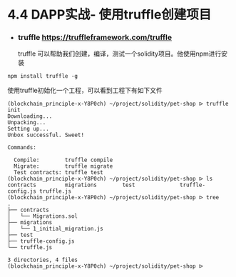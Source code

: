 # 4.4 DAPP实战- 使用truffle创建项目

- ### truffle https://truffleframework.com/truffle
   truffle 可以帮助我们创建，编译，测试一个solidity项目。他使用npm进行安装 
```
npm install truffle -g
```

使用truffle初始化一个工程，可以看到工程下有如下文件
```shell
(blockchain_principle-x-Y8P0ch) ~/project/solidity/pet-shop ᐅ truffle init
Downloading...
Unpacking...
Setting up...
Unbox successful. Sweet!

Commands:

  Compile:        truffle compile
  Migrate:        truffle migrate
  Test contracts: truffle test
(blockchain_principle-x-Y8P0ch) ~/project/solidity/pet-shop ᐅ ls
contracts         migrations        test              truffle-config.js truffle.js
(blockchain_principle-x-Y8P0ch) ~/project/solidity/pet-shop ᐅ tree
.
├── contracts
│   └── Migrations.sol
├── migrations
│   └── 1_initial_migration.js
├── test
├── truffle-config.js
└── truffle.js

3 directories, 4 files
(blockchain_principle-x-Y8P0ch) ~/project/solidity/pet-shop ᐅ

```